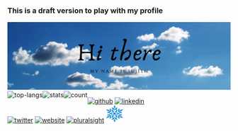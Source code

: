 ### This is a draft version to play with my profile

<img src="https://github.com/sujithq/sujithq/blob/master/banner-header.png" alt="Hi I Am Sujith">


<img align="left" src="https://github-readme-stats.vercel.app/api/top-langs/?username=sujithq&layout=compact&hide=html" alt="top-langs" />


<img align="left" src="https://github-readme-stats.vercel.app/api?username=sujithq&layout=compact&hide=html" alt="stats" />


<img align="left" src="http://hits.dwyl.com/sujithq/sujithq.svg" alt="count" />


[<img src='https://cdn.jsdelivr.net/npm/simple-icons@3.0.1/icons/github.svg' alt='github' height='40'>](https://github.com/sujithq)  [<img src='https://cdn.jsdelivr.net/npm/simple-icons@3.0.1/icons/linkedin.svg' alt='linkedin' height='40'>](https://www.linkedin.com/in/sujithquintelier/)  
[<img src='https://cdn.jsdelivr.net/npm/simple-icons@3.0.1/icons/twitter.svg' alt='twitter' height='40'>](https://twitter.com/SujithQ)  [<img src='https://cdn.jsdelivr.net/npm/simple-icons@3.0.1/icons/icloud.svg' alt='website' height='40'>](https://sujithq.github.io)  [<img src='https://cdn.jsdelivr.net/npm/simple-icons@3.0.1/icons/pluralsight.svg' alt='pluralsight' height='40'>](https://app.pluralsight.com/profile/SujithQ)  [<img src='https://raw.githubusercontent.com/acervenky/animated-github-badges/master/assets/acbadge.gif' width='40' height='40'>](https://archiveprogram.github.com)

<!--
**sujithq/sujithq** is a ✨ _special_ ✨ repository because its `README.md` (this file) appears on your GitHub profile.

Here are some ideas to get you started:

- 🔭 I’m currently working on ...
- 🌱 I’m currently learning ...
- 👯 I’m looking to collaborate on ...
- 🤔 I’m looking for help with ...
- 💬 Ask me about ...
- 📫 How to reach me: ...
- 😄 Pronouns: ...
- ⚡ Fun fact: ...
-->
